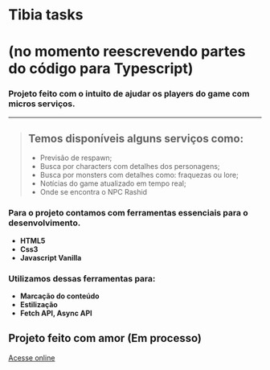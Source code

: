 # Tibia tasks   

# (no momento reescrevendo partes do código para Typescript)

### Projeto feito com o intuito de ajudar os players do game com micros serviços.

---

> ## Temos disponíveis alguns serviços como:
>
> - Previsão de respawn;
> - Busca por characters com detalhes dos personagens;
> - Busca por monsters com detalhes como: fraquezas ou lore;
> - Notícias do game atualizado em tempo real;
> - Onde se encontra o NPC Rashid

### Para o projeto contamos com ferramentas essenciais para o desenvolvimento.

- **HTML5**
- **Css3**
- **Javascript Vanilla**

### Utilizamos dessas ferramentas para:

- **Marcação do conteúdo**
- **Estilização**
- **Fetch API, Async API**

## Projeto feito com amor **(Em processo)**

<div>
<a href='https://tibia-task.netlify.app/' target='_blank'>Acesse online</a>
</div>
